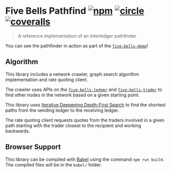 # Five Bells Pathfind [![npm][npm-image]][npm-url] [![circle][circle-image]][circle-url] [![coveralls][coveralls-image]][coveralls-url]

[npm-image]: https://img.shields.io/npm/v/five-bells-pathfind.svg?style=flat
[npm-url]: https://npmjs.org/package/five-bells-pathfind
[circle-image]: https://circleci.com/gh/interledgerjs/five-bells-pathfind.svg?style=shield
[circle-url]: https://circleci.com/gh/interledgerjs/five-bells-pathfind
[coveralls-image]: https://coveralls.io/repos/interledgerjs/five-bells-pathfind/badge.svg?branch=master
[coveralls-url]: https://coveralls.io/r/interledgerjs/five-bells-pathfind?branch=master


> A reference implementation of an Interledger pathfinder

You can see the pathfinder in action as part of the [`five-bells-demo`](https://github.com/interledgerjs/five-bells-demo)!

## Algorithm

This library includes a network crawler, graph search algorithm implementation and rate quoting client.

The crawler uses APIs on the [`five-bells-ledger`](https://github.com/interledgerjs/five-bells-ledger) and [`five-bells-trader`](https://github.com/interledgerjs/five-bells-trader) to find other nodes in the network based on a given starting point.

This library uses [Iterative Deepening Depth-First Search](https://en.wikipedia.org/wiki/Iterative_deepening_depth-first_search) to find the shortest paths from the sending ledger to the receiving ledger.

The rate quoting client requests quotes from the traders involved in a given path starting with the trader closest to the recipient and working backwards.

## Browser Support

This library can be compiled with [Babel](https://babeljs.io/) using the command `npm run build`. The compiled files will be in the `babel/` folder.
